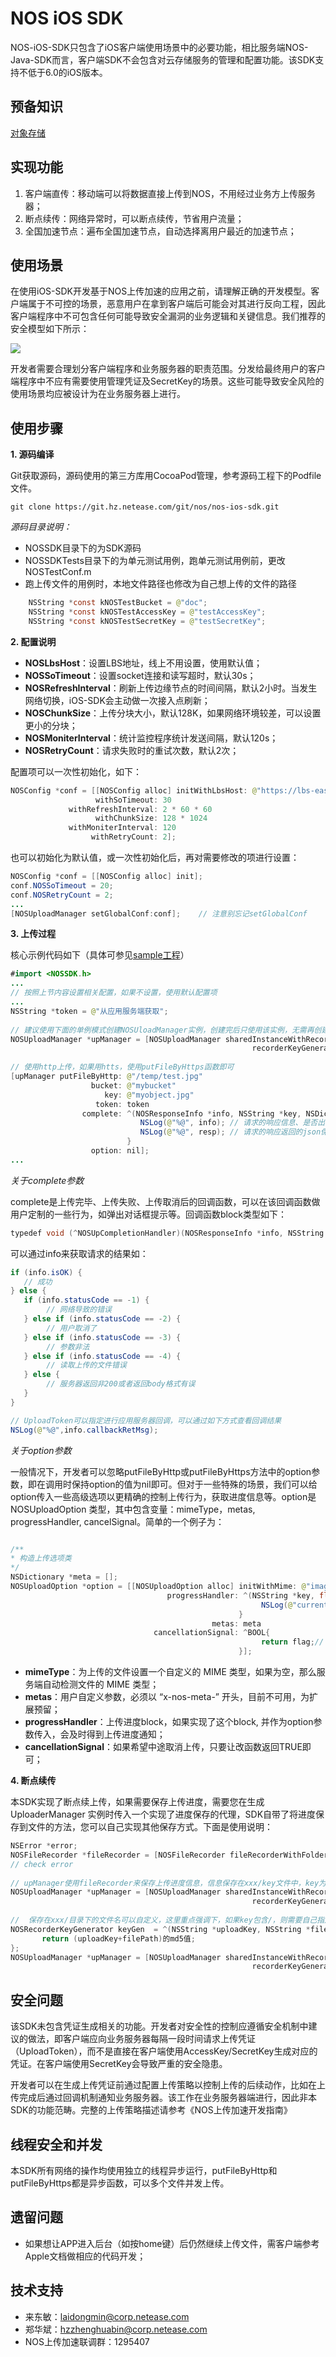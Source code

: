# NOS iOS SDK

NOS-iOS-SDK只包含了iOS客户端使用场景中的必要功能，相比服务端NOS-Java-SDK而言，客户端SDK不会包含对云存储服务的管理和配置功能。该SDK支持不低于6.0的iOS版本。

## 预备知识

[对象存储](https://c.163.com/free)


## 实现功能

1. 客户端直传：移动端可以将数据直接上传到NOS，不用经过业务方上传服务器；
2. 断点续传：网络异常时，可以断点续传，节省用户流量；
3. 全国加速节点：遍布全国加速节点，自动选择离用户最近的加速节点；

## 使用场景

在使用iOS-SDK开发基于NOS上传加速的应用之前，请理解正确的开发模型。客户端属于不可控的场景，恶意用户在拿到客户端后可能会对其进行反向工程，因此客户端程序中不可包含任何可能导致安全漏洞的业务逻辑和关键信息。我们推荐的安全模型如下所示：

![ ](https://git.hz.netease.com/nos/nos-android-sdk/blob/master/release/img/wanproxy-model.jpg?raw=true)

开发者需要合理划分客户端程序和业务服务器的职责范围。分发给最终用户的客户端程序中不应有需要使用管理凭证及SecretKey的场景。这些可能导致安全风险的使用场景均应被设计为在业务服务器上进行。

## 使用步骤

**1. 源码编译**

Git获取源码，源码使用的第三方库用CocoaPod管理，参考源码工程下的Podfile文件。

	git clone https://git.hz.netease.com/git/nos/nos-ios-sdk.git

*源码目录说明：*

* NOSSDK目录下的为SDK源码
* NOSSDKTests目录下的为单元测试用例，跑单元测试用例前，更改NOSTestConf.m
* 跑上传文件的用例时，本地文件路径也修改为自己想上传的文件的路径

``` java
	NSString *const kNOSTestBucket = @"doc";
	NSString *const kNOSTestAccessKey = @"testAccessKey";
	NSString *const kNOSTestSecretKey = @"testSecretKey";
```

**2. 配置说明**

* **NOSLbsHost**：设置LBS地址，线上不用设置，使用默认值；
* **NOSSoTimeout**：设置socket连接和读写超时，默认30s；
* **NOSRefreshInterval**：刷新上传边缘节点的时间间隔，默认2小时。当发生网络切换，iOS-SDK会主动做一次接入点刷新；
* **NOSChunkSize**：上传分块大小，默认128K，如果网络环境较差，可以设置更小的分块；
* **NOSMoniterInterval**：统计监控程序统计发送间隔，默认120s；
* **NOSRetryCount**：请求失败时的重试次数，默认2次；

配置项可以一次性初始化，如下：

``` java
NOSConfig *conf = [[NOSConfig alloc] initWithLbsHost: @"https://lbs-eastchina1.126.net"
                   withSoTimeout: 30
             withRefreshInterval: 2 * 60 * 60
                   withChunkSize: 128 * 1024
             withMoniterInterval: 120
                  withRetryCount: 2];
```

也可以初始化为默认值，或一次性初始化后，再对需要修改的项进行设置：

``` java
NOSConfig *conf = [[NOSConfig alloc] init];
conf.NOSSoTimeout = 20;
conf.NOSRetryCount = 2;
...
[NOSUploadManager setGlobalConf:conf];    // 注意别忘记setGlobalConf
```

**3. 上传过程**

核心示例代码如下（具体可参见[sample工程](https://git.hz.netease.com/nos/nos-ios-sdk-demo)）

``` java
#import <NOSSDK.h>
...
// 按照上节内容设置相关配置，如果不设置，使用默认配置项
...
NSString *token = @"从应用服务端获取";
 
// 建议使用下面的单例模式创建NOSUloadManager实例，创建完后只使用该实例，无需再创建
NOSUploadManager *upManager = [NOSUploadManager sharedInstanceWithRecorder:nil
                                                      recorderKeyGenerator:nil
                                                      
// 使用http上传，如果用htts，使用putFileByHttps函数即可
[upManager putFileByHttp: @"/temp/test.jpg" 
                  bucket: @"mybucket"
                     key: @"myobject.jpg" 
                   token: token
                complete: ^(NOSResponseInfo *info, NSString *key, NSDictionary *resp) {
                             NSLog(@"%@", info); // 请求的响应信息、是否出错保存在info中
                             NSLog(@"%@", resp); // 请求的响应返回的json保存在resp中，用户一般无需此信息
                          } 
                  option: nil];
...
```

*关于complete参数*

complete是上传完毕、上传失败、上传取消后的回调函数，可以在该回调函数做用户定制的一些行为，如弹出对话框提示等。回调函数block类型如下：

``` java
typedef void (^NOSUpCompletionHandler)(NOSResponseInfo *info, NSString *key, NSDictionary *resp);
```

可以通过info来获取请求的结果如：

``` java
if (info.isOK) {
   // 成功
} else {
   if (info.statusCode == -1) {
        // 网络导致的错误
   } else if (info.statusCode == -2) {
        // 用户取消了
   } else if (info.statusCode == -3) {
        // 参数非法
   } else if (info.statusCode == -4) {
        // 读取上传的文件错误
   } else {
        // 服务器返回非200或者返回body格式有误
   }
}

// UploadToken可以指定进行应用服务器回调，可以通过如下方式查看回调结果
NSLog(@"%@",info.callbackRetMsg);
```

*关于option参数*

一般情况下，开发者可以忽略putFileByHttp或putFileByHttps方法中的option参数，即在调用时保持option的值为nil即可。但对于一些特殊的场景，我们可以给option传入一些高级选项以更精确的控制上传行为，获取进度信息等。option是NOSUploadOption 类型，其中包含变量：mimeType，metas, progressHandler, cancelSignal。简单的一个例子为：

``` java

/**
* 构造上传选项类
*/
NSDictionary *meta = [];
NOSUploadOption *option = [[NOSUploadOption alloc] initWithMime: @"image/jpeg"
                                   progressHandler: ^(NSString *key, float percent) {
                                                        NSLog(@"current progress:%f", percent);
                                                   } 
                                             metas: meta
                                cancellationSignal: ^BOOL{
                                                        return flag;// 置flag=TRUE即可停止上传
                                                   }];
```

* **mimeType**：为上传的文件设置一个自定义的 MIME 类型，如果为空，那么服务端自动检测文件的 MIME 类型；
* **metas**：用户自定义参数，必须以 “x-nos-meta-” 开头，目前不可用，为扩展预留；
* **progressHandler**：上传进度block，如果实现了这个block, 并作为option参数传入，会及时得到上传进度通知；
* **cancellationSignal**：如果希望中途取消上传，只要让改函数返回TRUE即可；

**4. 断点续传**

本SDK实现了断点续上传，如果需要保存上传进度，需要您在生成UploaderManager 实例时传入一个实现了进度保存的代理，SDK自带了将进度保存到文件的方法，您可以自己实现其他保存方式。下面是使用说明：

``` java
NSError *error;
NOSFileRecorder *fileRecorder = [NOSFileRecorder fileRecorderWithFolder: @“xxx”] error: &error];
// check error
 
// upManager使用fileRecorder来保存上传进度信息，信息保存在xxx/key文件中，key为上传到NOS服务器中的key
NOSUploadManager *upManager = [NOSUploadManager sharedInstanceWithRecorder: fileRecorder
                                                      recorderKeyGenerator: nil];
 
//  保存在xxx/目录下的文件名可以自定义，这里重点强调下，如果key包含/，则需要自己指定NOSRecorderKeyGenerator，这是因为有/相当于多了一层目录，保存断点数据会失败。 举例如下
NOSRecorderKeyGenerator keyGen  = ^(NSString *uploadKey, NSString *filePath) {
       return (uploadKey+filePath)的md5值;
};
NOSUploadManager *upManager = [NOSUploadManager sharedInstanceWithRecorder: fileRecorder
                                                      recorderKeyGenerator: keyGen];
```

## 安全问题

该SDK未包含凭证生成相关的功能。开发者对安全性的控制应遵循安全机制中建议的做法，即客户端应向业务服务器每隔一段时间请求上传凭证（UploadToken），而不是直接在客户端使用AccessKey/SecretKey生成对应的凭证。在客户端使用SecretKey会导致严重的安全隐患。

开发者可以在生成上传凭证前通过配置上传策略以控制上传的后续动作，比如在上传完成后通过回调机制通知业务服务器。该工作在业务服务器端进行，因此非本SDK的功能范畴。完整的上传策略描述请参考《NOS上传加速开发指南》

## 线程安全和并发

本SDK所有网络的操作均使用独立的线程异步运行，putFileByHttp和putFileByHttps都是异步函数，可以多个文件并发上传。

## 遗留问题

* 如果想让APP进入后台（如按home键）后仍然继续上传文件，需客户端参考Apple文档做相应的代码开发；

## 技术支持

* 来东敏：laidongmin@corp.netease.com
* 郑华斌：hzzhenghuabin@corp.netease.com
* NOS上传加速联调群：1295407
